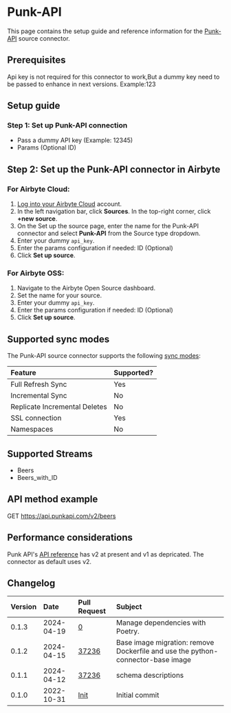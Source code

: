 # Punk-API

This page contains the setup guide and reference information for the [Punk-API](https://punkapi.com/documentation/v2) source connector.

## Prerequisites

Api key is not required for this connector to work,But a dummy key need to be passed to enhance in next versions. Example:123

## Setup guide

### Step 1: Set up Punk-API connection

- Pass a dummy API key (Example: 12345)
- Params (Optional ID)

## Step 2: Set up the Punk-API connector in Airbyte

### For Airbyte Cloud:

1. [Log into your Airbyte Cloud](https://cloud.airbyte.com/workspaces) account.
2. In the left navigation bar, click **Sources**. In the top-right corner, click **+new source**.
3. On the Set up the source page, enter the name for the Punk-API connector and select **Punk-API** from the Source type dropdown.
4. Enter your dummy `api_key`.
5. Enter the params configuration if needed: ID (Optional)
6. Click **Set up source**.

### For Airbyte OSS:

1. Navigate to the Airbyte Open Source dashboard.
2. Set the name for your source.
4. Enter your dummy `api_key`.
5. Enter the params configuration if needed: ID (Optional)
6. Click **Set up source**.

## Supported sync modes

The Punk-API source connector supports the following [sync modes](https://docs.airbyte.com/cloud/core-concepts#connection-sync-modes):

| Feature                       | Supported? |
| :---------------------------- | :--------- |
| Full Refresh Sync             | Yes        |
| Incremental Sync              | No         |
| Replicate Incremental Deletes | No         |
| SSL connection                | Yes        |
| Namespaces                    | No         |

## Supported Streams

- Beers
- Beers_with_ID

## API method example

GET https://api.punkapi.com/v2/beers

## Performance considerations

Punk API's [API reference](https://punkapi.com/documentation/v2) has v2 at present and v1 as depricated. The connector as default uses v2.

## Changelog

| Version | Date       | Pull Request                                           | Subject        |
| :------ | :--------- | :----------------------------------------------------- | :------------- |
| 0.1.3 | 2024-04-19 | [0](https://github.com/airbytehq/airbyte/pull/0) | Manage dependencies with Poetry. |
| 0.1.2 | 2024-04-15 | [37236](https://github.com/airbytehq/airbyte/pull/37236) | Base image migration: remove Dockerfile and use the python-connector-base image |
| 0.1.1 | 2024-04-12 | [37236](https://github.com/airbytehq/airbyte/pull/37236) | schema descriptions |
| 0.1.0   | 2022-10-31 | [Init](https://github.com/airbytehq/airbyte/pull/<yet>)| Initial commit |
